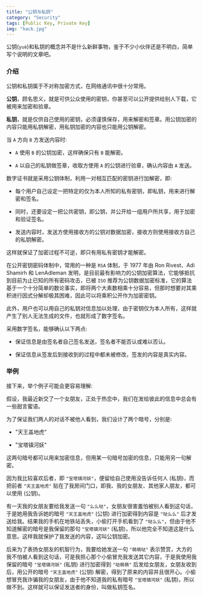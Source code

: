 ```yaml
---
title: "公钥与私钥"
category: "Security"
tags: [Public Key, Private Key]
img: "hack.jpg"
---
```

公钥(`yuè`)和私钥的概念并不是什么新鲜事物，鉴于不少小伙伴还是不明白，简单写个说明的文章吧。



### 介绍

公钥和私钥属于不对称加密方式，在网络通讯中很十分常用。

**公钥**，顾名思义，就是可供公众使用的密钥，你甚至可以公开提供给别人下载，它被用来加密和验章。

**私钥**，就是仅供自己使用的密钥，必须谨慎保存，用来解密和签章。用公钥加密的内容只能用私钥解密，用私钥加密的内容也只能用公钥解密。

当 `A` 方向 `B` 方发送内容时:

* `A` 使用 `B` 的公钥加密，这样确保只有 `B` 能解密。

* `A` 以自己的私钥做签章，收取方使用 `A` 的公钥进行验章，确认内容由 `A` 发送。

数字证书就是采用公钥体制，利用一对相互匹配的密钥进行加解密，即:

* 每个用户自己设定一把特定的仅为本人所知的私有密钥，即私钥，用来进行解密和签名。

* 同时，还要设定一把公共密钥，即公钥，并公开给一组用户所共享，用于加密和验证签名。

* 发送内容时，发送方使用接收方的公钥对数据加密，接收方则使用接收方自己的私钥解密。

这样就保证了加密过程不可逆，即只有用私有密钥才能解密。

在公开密钥密码体制中，常用的一种是 `RSA` 体制，于 1977 年由 Ron Rivest、Adi Shamirh 和 LenAdleman 发明，是目前最有影响力的公钥加密算法，它能够抵抗到目前为止已知的所有密码攻击，已被 `ISO` 推荐为公钥数据加密标准，它的算法基于一个十分简单的数论事实，即将两个大素数相乘十分容易，但那时想要对其乘积进行因式分解却极其困难，因此可以将乘积公开作为加密密钥。

此外，用户也可以用自己的私钥对信息加以处理，由于密钥仅为本人所有，这样就产生了别人无法生成的文件，也就形成了数字签名。

采用数字签名，能够确认以下两点:

* 保证信息是由签名者自己签名发送，签名者不能否认或难以否认。

* 保证信息从签发后到接收到的过程中都未被修改，签发的内容是真实内容。



### 举例

接下来，举个例子可能会更容易理解:

假设，我最近新交了一个女朋友，正处于热恋中，我们在发给彼此的信息中总会有一些甜言蜜语。

为了保证我们两人的对话不被他人看到，我们设计了两个暗号，分别是:

* "天王盖地虎"

* "宝塔镇河妖"

这两句暗号都可以用来加密信息，但用某一句暗号加密的信息，只能用另一句解密。

因为我比较喜欢后者，即 `"宝塔镇河妖"`，便留给自己使用没告诉任何人 (私钥)，而把前者 `"天王盖地虎"` 贴在了我房间门口，即我、我的女朋友、其他家人朋友，都可以使用 (公钥)。

有一天我的女朋友要给我发送一句 `"么么哒"`，女朋友很害羞怕被别人看到这句话，于是她用我告诉她的暗号 `"天王盖地虎"` (公钥) 进行加密得到内容是 `"哒么么"` 后才发送给我。结果我的手机在地铁站丢失，小偷打开手机看到了 `"哒么么"`，但由于他不知道解密的暗号是我保留的那句 `"宝塔镇河妖"` (私钥)，所以他完全不知道这是什么意思。这样我就保护了我发送的内容，这叫公钥加密。

后来为了表扬女朋友的机智行为，我要给她发送一句 `"萌萌哒"` 表示赞赏，大方的我不怕被人看到这句话，可是我担心那个小偷冒充我发送其它内容，于是我使用我保留的暗号 `"宝塔镇河妖"` (私钥) 进行加密得到 `"哒萌萌"` 后发给女朋友，女朋友收到后，用公开的暗号 `"天王盖地虎"` (公钥) 解密，得到了原来的内容并且很开心。小偷想冒充我诈骗我的女朋友，由于他不知道我的私有暗号 `"宝塔镇河妖"` (私钥)，所以做不到。这样就可以保证发送者的身份，叫做私钥签名。





